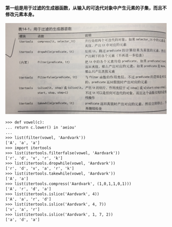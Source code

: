 

#### 第一组是用于过滤的生成器函数，从输入的可迭代对象中产生元素的子集，而且不修改元素本身。

![](14_可迭代对象、迭代器和生成器/用于过滤的生成函数.jpg)

```
>>> def vowel(c):
... return c.lower() in 'aeiou'
...
>>> list(filter(vowel, 'Aardvark'))
['A', 'a', 'a']
>>> import itertools
>>> list(itertools.filterfalse(vowel, 'Aardvark'))
['r', 'd', 'v', 'r', 'k']
>>> list(itertools.dropwhile(vowel, 'Aardvark'))
['r', 'd', 'v', 'a', 'r', 'k']
>>> list(itertools.takewhile(vowel, 'Aardvark'))
['A', 'a']
>>> list(itertools.compress('Aardvark', (1,0,1,1,0,1)))
['A', 'r', 'd', 'a']
>>> list(itertools.islice('Aardvark', 4))
['A', 'a', 'r', 'd']
>>> list(itertools.islice('Aardvark', 4, 7))
['v', 'a', 'r']
>>> list(itertools.islice('Aardvark', 1, 7, 2))
['a', 'd', 'a']
```